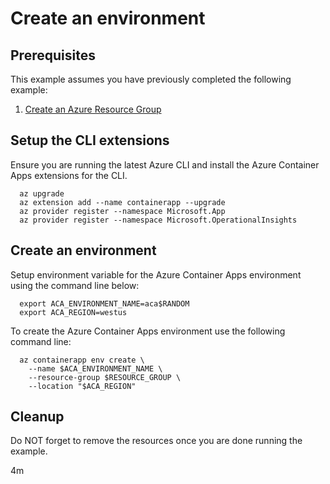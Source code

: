 
# Create an environment

## Prerequisites

This example assumes you have previously completed the following example:

1. [Create an Azure Resource Group](../../../general/group/create/README.md)

## Setup the CLI extensions

<!-- workflow.cron(0 16 * * 1) -->
<!-- workflow.include(../../../general/group/create/README.md) -->

Ensure you are running the latest Azure CLI and install the Azure Container
Apps extensions for the CLI.

```shell
  az upgrade
  az extension add --name containerapp --upgrade
  az provider register --namespace Microsoft.App
  az provider register --namespace Microsoft.OperationalInsights
```

## Create an environment

Setup environment variable for the Azure Container Apps environment using the
command line below:

<!-- workflow.skip() -->
```shell
  export ACA_ENVIRONMENT_NAME=aca$RANDOM
  export ACA_REGION=westus
```

<!-- workflow.run()
if [[ -z $ACA_ENVIRONMENT_NAME ]]; then
  export ACA_ENVIRONMENT_NAME=aca$RANDOM
  export ACA_REGION=westus
fi
  -->

To create the Azure Container Apps environment use the following command line:

```shell
  az containerapp env create \
    --name $ACA_ENVIRONMENT_NAME \
    --resource-group $RESOURCE_GROUP \
    --location "$ACA_REGION"
```

<!-- workflow.directOnly()
  sleep 60
  export RESULT=$(az containerapp env show --name $ACA_ENVIRONMENT_NAME --resource-group $RESOURCE_GROUP --output tsv --query properties.provisioningState)
  az group delete --name $RESOURCE_GROUP --yes || true
  if [[ "$RESULT" != Succeeded ]]; then
    echo "Azure Container Apps environment $ACA_ENVIRONMENT_NAME was not provisioned properly"
    exit 1
  fi
  -->

## Cleanup

Do NOT forget to remove the resources once you are done running the example.

4m
